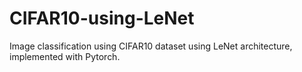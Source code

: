 # CIFAR10-using-LeNet
Image classification using CIFAR10 dataset using LeNet architecture, implemented with Pytorch.
